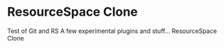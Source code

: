 ResourceSpace Clone
===================
Test of Git and RS
A few experimental plugins and stuff...
ResourceSpace Clone
